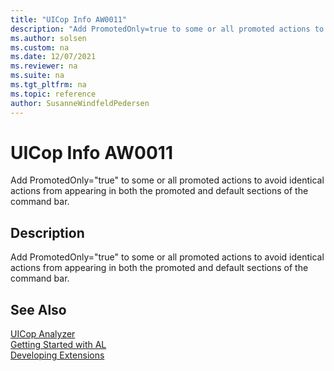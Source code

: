 ```yaml
---
title: "UICop Info AW0011"
description: "Add PromotedOnly=true to some or all promoted actions to avoid identical actions from appearing in both the promoted and default sections of the command bar."
ms.author: solsen
ms.custom: na
ms.date: 12/07/2021
ms.reviewer: na
ms.suite: na
ms.tgt_pltfrm: na
ms.topic: reference
author: SusanneWindfeldPedersen
---
```

[//]: # (START>DO_NOT_EDIT)
[//]: # (IMPORTANT:Do not edit any of the content between here and the END>DO_NOT_EDIT.)
[//]: # (Any modifications should be made in the .xml files in the ModernDev repo.)
# UICop Info AW0011
Add PromotedOnly="true" to some or all promoted actions to avoid identical actions from appearing in both the promoted and default sections of the command bar.

## Description
Add PromotedOnly="true" to some or all promoted actions to avoid identical actions from appearing in both the promoted and default sections of the command bar.

[//]: # (IMPORTANT: END>DO_NOT_EDIT)
## See Also  
[UICop Analyzer](uicop.md)  
[Getting Started with AL](../devenv-get-started.md)  
[Developing Extensions](../devenv-dev-overview.md)  